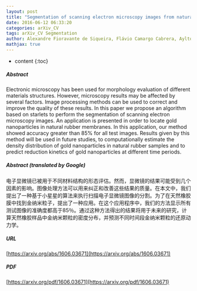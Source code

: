 ```yaml
---
layout: post
title: "Segmentation of scanning electron microscopy images from natural rubber samples with gold nanoparticles using starlet wavelets"
date: 2016-06-12 06:33:20
categories: arXiv_CV
tags: arXiv_CV Segmentation
author: Alexandre Fioravante de Siqueira, Flávio Camargo Cabrera, Aylton Pagamisse, Aldo Eloizo Job
mathjax: true
---
```


* content
{:toc}

##### Abstract
Electronic microscopy has been used for morphology evaluation of different materials structures. However, microscopy results may be affected by several factors. Image processing methods can be used to correct and improve the quality of these results. In this paper we propose an algorithm based on starlets to perform the segmentation of scanning electron microscopy images. An application is presented in order to locate gold nanoparticles in natural rubber membranes. In this application, our method showed accuracy greater than 85% for all test images. Results given by this method will be used in future studies, to computationally estimate the density distribution of gold nanoparticles in natural rubber samples and to predict reduction kinetics of gold nanoparticles at different time periods.

##### Abstract (translated by Google)
电子显微镜已被用于不同材料结构的形态评估。然而，显微镜的结果可能受到几个因素的影响。图像处理方法可以用来纠正和改善这些结果的质量。在本文中，我们提出了一种基于小星星的算法来执行扫描电子显微镜图像的分割。为了在天然橡胶膜中找到金纳米粒子，提出了一种应用。在这个应用程序中，我们的方法显示所有测试图像的准确度都高于85％。通过这种方法得出的结果将用于未来的研究，计算天然橡胶样品中金纳米颗粒的密度分布，并预测不同时间段金纳米颗粒的还原动力学。

##### URL
[https://arxiv.org/abs/1606.03671](https://arxiv.org/abs/1606.03671)

##### PDF
[https://arxiv.org/pdf/1606.03671](https://arxiv.org/pdf/1606.03671)

